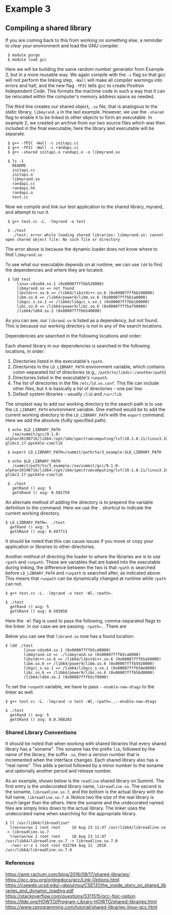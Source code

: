 # Example 3

## Compiling a shared library

If you are coming back to this from working on something else, a reminder to clear your environment and load the GNU compiler.

```
 $ module purge
 $ module load gcc
```

Here we will be building the same random number generator from Example 2, but in a more reusable way.  We again compile with 
the `-c` flag so that gcc will not perform the linking step, `-Wall` will make all compiler warnings into errors and halt, and 
the new flag `-fPIC` tells gcc to create Position Independent Code.  This formats the machine code in such a way that it can
be relocated within the computer's memory address space as needed.

The third line creates our shared object, `.so` file, that is analogous to the static library, `libmyrand.a` in the last example.
However, we use the `-shared` flag to enable it to be linked to other objects to form an executable.  In example 2, we created
an archive from our two source files which was then included in the final executable, here the library and executable will be
separate.

```
 $ g++ -fPIC -Wall -c initapi.cc
 $ g++ -fPIC -Wall -c randapi.cc
 $ g++ -shared initapi.o randapi.o -o libmyrand.so

 $ ls -1
   README
   initapi.cc
   initapi.o
   libmyrand.so
   randapi.cc
   randapi.hh
   randapi.o
   test.cc
```

Now we compile and link our test application to the shared library, myrand, and attempt to run it.

```
 $ g++ test.cc -L. -lmyrand -o test

 $ ./test
   ./test: error while loading shared libraries: libmyrand.so: cannot open shared object file: No such file or directory
```

The error above is because the dynamic loader does not know where to find `libmyrand.so`

To see what our executable depends on at runtime, we can use `ldd` to find the dependencies and where they are located.

```
 $ ldd test
	 linux-vdso64.so.1 (0x00007fffbb520000)
	 libmyrand.so => not found
	 libstdc++.so.6 => /lib64/libstdc++.so.6 (0x00007fffbb2d0000)
	 libm.so.6 => /lib64/power9/libm.so.6 (0x00007fffbb1a0000)
	 libgcc_s.so.1 => /lib64/libgcc_s.so.1 (0x00007fffbb160000)
	 libc.so.6 => /lib64/power9/libc.so.6 (0x00007fffbaf50000)
	 /lib64/ld64.so.2 (0x00007fffbb540000)
```

As you can see, our `librand.so` is listed as a dependency, but not found. This is because our working directory is not in
any of the search locations.

Dependencies are searched in the following locations and order:

Each shared library in our dependencies is searched in the following locations, in order:

  1. Directories listed in the executable's `rpath`.
  2. Directories in the `LD_LIBRARY_PATH` environment variable, which contains colon-separated list of directories (e.g., `/path/to/libdir:/another/path`)
  3. Directories listed in the executable's `runpath`.
  4. The list of directories in the file `/etc/ld.so.conf`. This file can include other files, but it is basically a list of directories - one per line.
  5. Default system libraries - usually `/lib` and `/usr/lib`.

The simplest way to add our working directory to the search path is to use the `LD_LIBRARY_PATH` environment variable.
One method would be to add the current working directory to the `LD_LIBRARY_PATH` with the `export` command.  Here we 
add the absolute (fullly specified path).

```
 $ echo $LD_LIBRARY_PATH
   /sw/summit/gcc/9.1.0-alpha+20190716/lib64:/opt/ibm/spectrumcomputing/lsf/10.1.0.11/linux3.10-glibc2.17-ppc64le-csm/lib

 $ export LD_LIBRARY_PATH=/summit/path/to/3_example:$LD_LIBRARY_PATH

 $ echo $LD_LIBRARY_PATH
   /summit/path/to/3_example:/sw/summit/gcc/9.1.0-alpha+20190716/lib64:/opt/ibm/spectrumcomputing/lsf/10.1.0.11/linux3.10-glibc2.17-ppc64le-csm/lib

 $ ./test
   getRand () avg: 5
   getSRand () avg: 0.501759
```

An alternate method of adding the directory is to prepend the variable definition to the command.  Here we use the
`.` shortcut to indicate the current working directory.

```
$ LD_LIBRARY_PATH=. ./test
  getRand () avg: 5
  getSRand () avg: 0.497713
```

It should be noted that this can cause issues if you move or copy your application or libraries to other directories.

Another method of directing the loader to where the libraries are is to use `rpath` and `runpath`.  These are variables that
are baked into the executable during linking, the difference between the two is that `rpath` is searched before `LD_LIBRARY_PATH`
and `runpath` is searched after, as indicated above.  This means that `runpath` can be dynamically changed at runtime while `rpath`
can not.

```
$ g++ test.cc -L. -lmyrand -o test -Wl,-rpath=.

$ ./test
  getRand () avg: 5
  getSRand () avg: 0.505858
```

Here the `-Wl` flag is used to pass the following, comma-separated flags to the linker.  In our case we are passing `-rpath=.`.
There are

Below you can see that `librand.so` now has a found location:

```
$ ldd ./test
        linux-vdso64.so.1 (0x00007fffb5cd0000)
        libmyrand.so => ./libmyrand.so (0x00007fffb5ca0000)
        libstdc++.so.6 => /lib64/libstdc++.so.6 (0x00007fffb5a50000)
        libm.so.6 => /lib64/power9/libm.so.6 (0x00007fffb5920000)
        libgcc_s.so.1 => /lib64/libgcc_s.so.1 (0x00007fffb58e0000)
        libc.so.6 => /lib64/power9/libc.so.6 (0x00007fffb56d0000)
        /lib64/ld64.so.2 (0x00007fffb5cf0000)
```

To set the `runpath` variable, we have to pass `--enable-new-dtags` to the linker as well.

```
$ g++ test.cc -L. -lmyrand -o test -Wl,-rpath=.,--enable-new-dtags

$ ./test
  getRand () avg: 5
  getSRand () avg: 0.0.508202
```

### Shared Library Conventions

It should be noted that when working with shared libraries that every shared library has a "soname".  The soname has the
prefix `lib`, followed by the name of the library, the suffix `.so`, then a version number that is incremented when the
interface changes.  Each shared library also has a "real name".  This adds a period followed by a minor number to the soname
and optionally another period and release number.

As an example, shown below is the `readline` shared library on Summit.  The first entry is the undecorated library name,
`libreadline.so`.  The second is the soname, `libreadline.so.7`, and the bottom is the actual library with the full name,
`libreadline.so.7.0`.  Notice two the size of the real library is much larger than the others.  Here the soname and the
undecorated named files are simply links down to the actual library.  The linker uses the undecorated name when searching
for the appropriate library.

```
$ ll /usr/lib64/libreadline*
  lrwxrwxrwx 1 root root     16 Aug 23 11:47 /usr/lib64/libreadline.so -> libreadline.so.7
  lrwxrwxrwx 1 root root     18 Aug 23 11:47 /usr/lib64/libreadline.so.7 -> libreadline.so.7.0
  -rwxr-xr-x 1 root root 432704 Aug 12  2018 /usr/lib64/libreadline.so.7.0
```

### References

https://amir.rachum.com/blog/2016/09/17/shared-libraries/
https://gcc.gnu.org/onlinedocs/gcc/Link-Options.html
https://cseweb.ucsd.edu/~gbournou/CSE131/the_inside_story_on_shared_libraries_and_dynamic_loading.pdf
https://stackoverflow.com/questions/5311515/gcc-fpic-option
https://tldp.org/HOWTO/Program-Library-HOWTO/shared-libraries.html
https://www.cprogramming.com/tutorial/shared-libraries-linux-gcc.html

